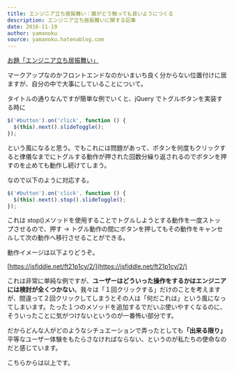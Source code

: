 ```yaml
---
title: エンジニア立ち居振舞い：誰がどう触っても良いようにつくる
description: エンジニア立ち居振舞いに関する記事
date: 2016-11-19
author: yamanoku
source: yamanoku.hatenablog.com
---
```


[お題「エンジニア立ち居振舞い」](http://blog.hatena.ne.jp/-/odai/10328749687193803821)

マークアップなのかフロントエンドなのかいまいち良く分からない位置付けに居ますが、自分の中で大事にしていることについて。

タイトルの通りなんですが簡単な例でいくと、jQuery でトグルボタンを実装する時に

```js
$('#button').on('click', function () {
  $(this).next().slideToggle();
});
```

という風になると思う。でもこれには問題があって、ボタンを何度もクリックすると律儀なまでにトグルする動作が押された回数分繰り返されるのでボタンを押すのを止めても動作し続けてしまう。

なので以下のように対応する。

```js
$('#button').on('click', function () {
  $(this).next().stop().slideToggle();
});
```

これは stop()メソッドを使用することでトグルしようとする動作を一度ストップさせるので、押す → トグル動作の間にボタンを押してもその動作をキャンセルして次の動作へ移行させることができる。

動作イメージは以下よりどうぞ。

[https://jsfiddle.net/ft21p1cy/2/](https://jsfiddle.net/ft21p1cy/2/)

これは非常に単純な例ですが、<b>ユーザーはどういった操作をするかはエンジニアには検討が全くつかない</b>。我々は「１回クリックする」だけのことを考えますが、間違って２回クリックしてしまうとその人は「何だこれは」という風になってしまいます。たった１つのメソッドを追加するでだいぶ使いやすくなるのに、そういったことに気がつけないというのが一番怖い部分です。

だからどんな人がどのようなシチュエーションで弄ったとしても<b>「出来る限り」</b>平等なユーザー体験をもたらさなければならない、というのが私たちの使命なのだと感じています。

こちらからは以上です。
